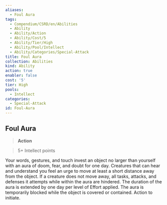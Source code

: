 ```yaml
---
aliases:
  - Foul Aura
tags:
  - Compendium/CSRD/en/Abilities
  - Ability
  - Ability/Action
  - Ability/Cost/5
  - Ability/Tier/High
  - Ability/Pool/Intellect
  - Ability/Categories/Special-Attack
title: Foul Aura
collection: Abilities
kind: Ability
action: true
enabler: false
cost: '5'
tier: High
pools:
  - Intellect
categories:
  - Special-Attack
id: Foul-Aura
---
```

## Foul Aura    
>**Action**    
>5+ Intellect points  
    
Your words, gestures, and touch invest an object no larger than yourself with an aura of doom, fear, and doubt for one day. Creatures that can hear and understand you feel an urge to move at least a short distance away from the object. If a creature does not move away, all tasks, attacks, and defenses it attempts while within the aura are hindered. The duration of the aura is extended by one day per level of Effort applied. The aura is temporarily blocked while the object is covered or contained. Action to initiate.
